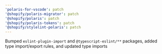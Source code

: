 ```yaml
---
'polaris-for-vscode': patch
'@shopify/polaris-migrator': patch
'@shopify/polaris': patch
'@shopify/polaris-tokens': patch
'@shopify/stylelint-polaris': patch
---
```


Bumped `eslint-plugin-import` and `@typescript-eslint/**` packages, added type import/export rules, and updated type imports
